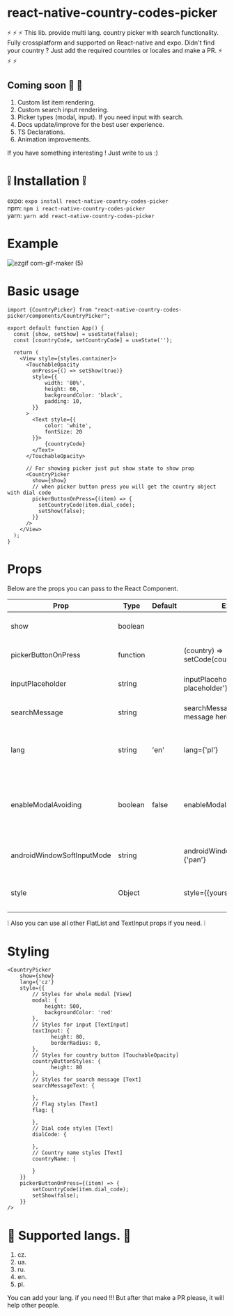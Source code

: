 # react-native-country-codes-picker

:zap: :zap: :zap: This lib. provide multi lang. country picker with search functionality. Fully crossplatform and supported on React-native and expo.
Didn't find your country ? Just add the required countries or locales and make a PR. :zap: :zap: :zap:

## Coming soon :muscle: :pray:

1. Custom list item rendering. 
2. Custom search input rendering.
3. Picker types (modal, input). If you need input with search.
4. Docs update/improve for the best user experience.
5. TS Declarations.
6. Animation improvements.

If you have something interesting ! Just write to us :)

# :grey_exclamation: Installation :grey_exclamation:

expo: `expo install react-native-country-codes-picker`  
npm: `npm i react-native-country-codes-picker`  
yarn: `yarn add react-native-country-codes-picker`

# Example

![ezgif com-gif-maker (5)](https://user-images.githubusercontent.com/47904385/112475469-223a5080-8d71-11eb-92c0-43583056e30c.gif)

# Basic usage
```JS
import {CountryPicker} from "react-native-country-codes-picker/components/CountryPicker";

export default function App() {
  const [show, setShow] = useState(false);
  const [countryCode, setCountryCode] = useState('');

  return (
    <View style={styles.container}>
      <TouchableOpacity
        onPress={() => setShow(true)}
        style={{
            width: '80%',
            height: 60,
            backgroundColor: 'black',
            padding: 10,
        }}
      >
        <Text style={{
            color: 'white',
            fontSize: 20
        }}>
            {countryCode}
        </Text>
      </TouchableOpacity>

      // For showing picker just put show state to show prop
      <CountryPicker
        show={show}
        // when picker button press you will get the country object with dial code
        pickerButtonOnPress={(item) => {
          setCountryCode(item.dial_code);
          setShow(false);
        }}
      />
    </View>
  );
}
```

# Props
Below are the props you can pass to the React Component.

| Prop  | Type | Default | Example | Description |
| ------------- | ------------- | ------------- | ------------- | ------------- |
| show  | boolean | | |  This prop using for displaying the modal. Put your show state here. |
| pickerButtonOnPress | function | | (country) => setCode(country.dial_code) | Put your function/functions here for getting country data from picker. | 
| inputPlaceholder | string | | inputPlaceholder={'Your placeholder'} | If you need a custom placeholder for your input you may need this prop. | 
| searchMessage | string | | searchMessage={'Some search message here'} | If you want to customize search message just use this prop. | 
| lang | string | 'en' | lang={'pl'} | If you need to change the lang. just put one of supported lang. Or if you didn't find required lang just add them and make a PR :) |
| enableModalAvoiding | boolean | false | enableModalAvoiding={true} | Is modal should avoid keyboard ? On android to work required to use with androidWindowSoftInputMode with value pan, by default android will avoid keyboard by itself | 
| androidWindowSoftInputMode | string |  | androidWindowSoftInputMode={'pan'} | Basicaly android avoid keyboard by itself, if you want to use custom avoiding you may use this prop | 
| style  | Object | | style={{yoursStylesHere}} |  If you want to change styles for component you probably need this props. You can check the styling part below. |

:grey_exclamation: Also you can use all other FlatList and TextInput props if you need. :grey_exclamation:

# Styling
```JS
<CountryPicker
    show={show}
    lang={'cz'}
    style={{
        // Styles for whole modal [View]
        modal: {
            height: 500,
            backgroundColor: 'red'
        },
        // Styles for input [TextInput]
        textInput: {
              height: 80,
              borderRadius: 0,
        },
        // Styles for country button [TouchableOpacity]
        countryButtonStyles: {
              height: 80
        },
        // Styles for search message [Text]
        searchMessageText: {

        },
        // Flag styles [Text]
        flag: {

        },
        // Dial code styles [Text]
        dialCode: {

        },
        // Country name styles [Text]
        countryName: {

        }
    }}
    pickerButtonOnPress={(item) => {
        setCountryCode(item.dial_code);
        setShow(false);
    }}
/>
```

# :crossed_flags: Supported langs. :crossed_flags:

1. cz.
2. ua.
3. ru.
4. en.
5. pl.

You can add your lang. if you need !!! But after that make a PR please, it will help other people.
